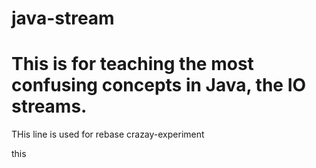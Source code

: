 # java-stream
# This is for teaching the most confusing concepts in Java, the IO streams.

THis line is used for rebase
crazay-experiment



this

